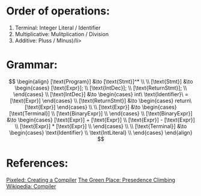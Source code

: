 <h1>Order of operations:</h1>
<ol>
  <li>Terminal: Integer Literal / Identifier</li>
  <li>Multiplicative: Mulitplication / Division</li>
  <li>Additive: Pluss / MInus)/li>
</ol>
<h1>Grammar:</h1>

$$
\begin{align}
	[\text{Program}] &\to [\text{Stmt}]^*
	\\
	\\
	[\text{Stmt}] &\to
	\begin{cases}
		[\text{Expr}]; \\
		[\text{IntDec}]; \\
		[\text{ReturnStmt}]; \\
	\end{cases}
	\\
	[\text{IntDec}] &\to
	\begin{cases}
		int\ \text{Identifier}\ = [\text{Expr}]
	\end{cases}
	\\
	[\text{ReturnStmt}] &\to
	\begin{cases}
		return\ [\text{Expr}]
	\end{cases}
	\\
	\\
	[\text{Expr}] &\to
	\begin{cases}
		[\text{Terminal}] \\
		[\text{BinaryExpr}] \\
	\end{cases}
	\\
	[\text{BinaryExpr}] &\to
	\begin{cases}
		[\text{Expr}] + [\text{Expr}] \\
		[\text{Expr}] - [\text{Expr}] \\
		[\text{Expr}] * [\text{Expr}] \\
	\end{cases}
	\\
	\\
	[\text{Terminal}] &\to
	\begin{cases}
		\text{Identifier} \\
		\text{IntLiteral} \\
	\end{cases}
\end{align}
$$

<h1>References:</h1>
<a href="https://www.youtube.com/playlist?list=PLUDlas_Zy_qC7c5tCgTMYq2idyyT241qs">Pixeled: Creating a Compiler</a>
<a href="https://eli.thegreenplace.net/2012/08/02/parsing-expressions-by-precedence-climbing">The Green Place: Presedence Climbing</a>
<a href="https://en.wikipedia.org/wiki/Compiler">Wikipedia: Compiler</a>

